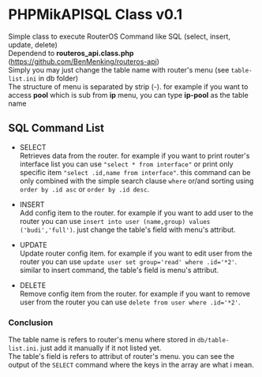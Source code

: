 # PHPMikAPISQL Class v0.1
 
Simple class to execute RouterOS Command like SQL (select, insert, update, delete)  
Dependend to **routeros_api.class.php** (https://github.com/BenMenking/routeros-api)  
Simply you may just change the table name with router's menu (see ``table-list.ini`` in db folder)  
The structure of menu is separated by strip (-). for example if you want to access **pool** which is sub from **ip** menu, you can type **ip-pool** as the table name   

## SQL Command List

* SELECT  
Retrieves data from the router. for example if you want to print router's interface list you can use ``"select * from interface"`` or print only specific item ``"select .id,name from interface"``. this command can be only combined with the simple search clause ``where`` or/and sorting using ``order by .id asc`` or ``order by .id desc``. 

* INSERT  
Add config item to the router. for example if you want to add user to the router you can use ``insert into user (name,group) values ('budi','full')``. just change the table's field with menu's attribut.     
  
* UPDATE  
Update router config item. for example if you want to edit user from the router you can use ``update user set group='read' where .id='*2'``. similar to insert command, the table's field is menu's attribut. 

* DELETE  
Remove config item from the router. for example if you want to remove user from the router you can use ``delete from user where .id='*2'``.  

### Conclusion  
The table name is refers to router's menu where stored in ``db/table-list.ini``. just add it manually if it not listed yet.  
The table's field is refers to attribut of router's menu. you can see the output of the ``SELECT`` command where the keys in the array are what i mean.  
 